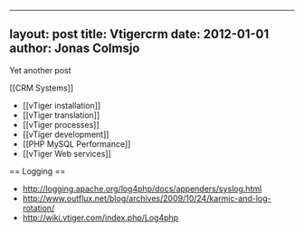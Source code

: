 
---
layout: post
title: Vtigercrm
date: 2012-01-01
author: Jonas Colmsjo
---

Yet another post





[[CRM Systems]]

* [[vTiger installation]]
* [[vTiger translation]]
* [[vTiger processes]]
* [[vTiger development]]
* [[PHP MySQL Performance]]
* [[vTiger Web services]]



== Logging ==

* http://logging.apache.org/log4php/docs/appenders/syslog.html
* http://www.outflux.net/blog/archives/2009/10/24/karmic-and-log-rotation/
* http://wiki.vtiger.com/index.php/Log4php

